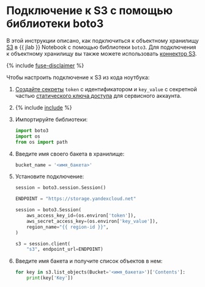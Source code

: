 # Подключение к S3 с помощью библиотеки boto3

В этой инструкции описано, как подключиться к объектному хранилищу [S3](../../../glossary/s3.md) в {{ jlab }} Notebook с помощью библиотеки `boto3`. Для подключения к объектному хранилищу вы также можете использовать [коннектор S3](s3-connectors.md).

{% include [fuse-disclaimer](../../../_includes/datasphere/fuse-disclaimer.md) %}

Чтобы настроить подключение к S3 из кода ноутбука:

1. [Создайте секреты](secrets.md#create) `token` с идентификатором и `key_value` с секретной частью [статического ключа доступа](../../../iam/operations/sa/create-access-key.md) для сервисного аккаунта.
1. {% include [include](../../../_includes/datasphere/ui-before-begin.md) %}
1. Импортируйте библиотеки:

    ```python
    import boto3
    import os
    from os import path
    ```

1. Введите имя своего бакета в хранилище:

    ```python
    bucket_name = '<имя_бакета>'
    ```

1. Установите подключение:

    ```python
    session = boto3.session.Session()

    ENDPOINT = "https://storage.yandexcloud.net"

    session = boto3.Session(
        aws_access_key_id=(os.environ['token']),
        aws_secret_access_key=(os.environ['key_value']),
        region_name="{{ region-id }}",
    )

    s3 = session.client(
        "s3", endpoint_url=ENDPOINT)
    ```

1. Введите имя бакета и получите список объектов в нем:

    ```python    
    for key in s3.list_objects(Bucket='<имя_бакета>')['Contents']:
        print(key['Key'])
    ```